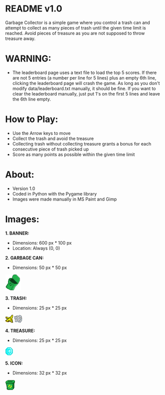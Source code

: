 README v1.0
===========

Garbage Collector is a simple game where you control a trash can and attempt to collect as many pieces of trash until the given time limit is reached. Avoid pieces of treasure as you are not supposed to throw treasure away.

**WARNING:**
============
* The leaderboard page uses a text file to load the top 5 scores. If there are not 5 entries (a number per line for 5 lines) plus an empty 6th line, clicking the leaderboard page will crash the game. As long as you don't modify data/leaderboard.txt manually, it should be fine. If you want to clear the leaderboard manually, just put 1's on the first 5 lines and leave the 6th line empty.

How to Play:
============
* Use the Arrow keys to move
* Collect the trash and avoid the treasure
* Collecting trash without collecting treasure grants a bonus for each consecutive piece of trash picked up
* Score as many points as possible within the given time limit

About:
======
* Version 1.0
* Coded in Python with the Pygame library
* Images were made manually in MS Paint and Gimp

Images:
=======
**1. BANNER:**
* Dimensions: 600 px * 100 px
* Location: Always (0, 0)

**2. GARBAGE CAN:**
* Dimensions: 50 px * 50 px

![alt text](https://github.com/emgunn/Garbage-Collector-Game/raw/master/images/garbagecan.png "Garbage Can")

**3. TRASH:**
* Dimensions: 25 px * 25 px

![alt text](https://github.com/emgunn/Garbage-Collector-Game/raw/master/images/banana.png "Banana") ![alt text](https://github.com/emgunn/Garbage-Collector-Game/raw/master/images/paper.png "Paper")

**4. TREASURE:**
* Dimensions: 25 px * 25 px

![alt text](https://github.com/emgunn/Garbage-Collector-Game/raw/master/images/small_gem.png "Small Gem")

**5. ICON:**
* Dimensions: 32 px * 32 px

![alt text](https://github.com/emgunn/Garbage-Collector-Game/raw/master/images/icon.png "Icon")
